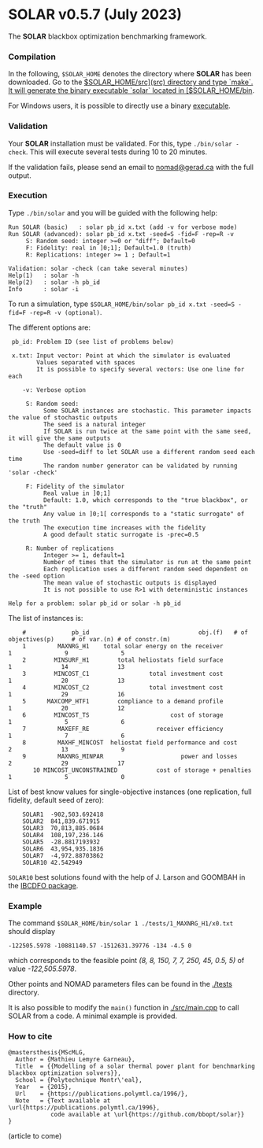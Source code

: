 # SOLAR v0.5.7 (July 2023)
The **SOLAR** blackbox optimization benchmarking framework.

### Compilation
In the following, `$SOLAR_HOME` denotes the directory where **SOLAR** has been downloaded.
Go to the [$SOLAR_HOME/src](src) directory and type `make`. It will generate the binary
executable `solar` located in [$SOLAR_HOME/bin](bin).

For Windows users, it is possible to directly use a binary [executable](./bin/solar_WINDOWS.exe).

### Validation
Your **SOLAR** installation must be validated. For this, type `./bin/solar -check`.
This will execute several tests during 10 to 20 minutes.

If the validation fails, please send an email to nomad@gerad.ca with the full output.

### Execution
Type `./bin/solar` and you will be guided with the following help:

```
Run SOLAR (basic)   : solar pb_id x.txt (add -v for verbose mode)
Run SOLAR (advanced): solar pb_id x.txt -seed=S -fid=F -rep=R -v
     S: Random seed: integer >=0 or "diff"; Default=0
     F: Fidelity: real in ]0;1]; Default=1.0 (truth)
     R: Replications: integer >= 1 ; Default=1

Validation: solar -check (can take several minutes)
Help(1)   : solar -h
Help(2)   : solar -h pb_id
Info      : solar -i
```
To run a simulation, type `$SOLAR_HOME/bin/solar pb_id x.txt -seed=S -fid=F -rep=R -v (optional)`.

The different options are:

```
 pb_id: Problem ID (see list of problems below)

 x.txt: Input vector: Point at which the simulator is evaluated
        Values separated with spaces
        It is possible to specify several vectors: Use one line for each

    -v: Verbose option

     S: Random seed:
          Some SOLAR instances are stochastic. This parameter impacts the value of stochastic outputs
          The seed is a natural integer
          If SOLAR is run twice at the same point with the same seed, it will give the same outputs
          The default value is 0
          Use -seed=diff to let SOLAR use a different random seed each time
          The random number generator can be validated by running 'solar -check'

     F: Fidelity of the simulator
          Real value in ]0;1]
          Default: 1.0, which corresponds to the "true blackbox", or the "truth"
          Any value in ]0;1[ corresponds to a "static surrogate" of the truth
          The execution time increases with the fidelity
          A good default static surrogate is -prec=0.5

     R: Number of replications
          Integer >= 1, default=1
          Number of times that the simulator is run at the same point
          Each replication uses a different random seed dependent on the -seed option
          The mean value of stochastic outputs is displayed
          It is not possible to use R>1 with deterministic instances

Help for a problem: solar pb_id or solar -h pb_id
```

The list of instances is:

```
	#	          pb_id	                              obj.(f)	# of objectives(p)	   # of var.(n)	# of constr.(m)
	1	      MAXNRG_H1	   total solar energy on the receiver	              1	              9	              5
	2	     MINSURF_H1	       total heliostats field surface	              1	             14	             13
	3	     MINCOST_C1	                total investment cost	              1	             20	             13
	4	     MINCOST_C2	                total investment cost	              1	             29	             16
	5	   MAXCOMP_HTF1	       compliance to a demand profile	              1	             20	             12
	6	     MINCOST_TS	                      cost of storage	              1	              5	              6
	7	      MAXEFF_RE	                  receiver efficiency	              1	              7	              6
	8         MAXHF_MINCOST	 heliostat field performance and cost	              2	             13	              9
	9    	  MAXNRG_MINPAR	                     power and losses	              2	             29	             17
       10 MINCOST_UNCONSTRAINED	          cost of storage + penalties	              1	              5	              0
```
List of best know values for single-objective instances (one replication, full fidelity, default seed of zero):
```
	SOLAR1 	-902,503.692418
	SOLAR2 	841,839.671915
	SOLAR3 	70,813,885.0684
	SOLAR4 	108,197,236.146
	SOLAR5 	-28.8817193932
	SOLAR6 	43,954,935.1836
	SOLAR7 	-4,972.88703862
	SOLAR10	42.542949
```
`SOLAR10` best solutions found with the help of J. Larson and GOOMBAH in the [IBCDFO package](https://github.com/POptUS/IBCDFO).

### Example

The command `$SOLAR_HOME/bin/solar 1 ./tests/1_MAXNRG_H1/x0.txt` should display

`-122505.5978 -10881140.57 -1512631.39776 -134 -4.5 0`

which corresponds to the feasible point
*(8, 8, 150, 7, 7, 250, 45, 0.5, 5)*
of value *-122,505.5978*.

Other points and NOMAD parameters files can be found in the
[./tests](tests) directory.

It is also possible to modify the `main()` function in [./src/main.cpp](main.cpp) to call SOLAR from a code. A minimal example is provided.

### How to cite

```
@mastersthesis{MScMLG,
  Author = {Mathieu Lemyre Garneau},
  Title  = {{Modelling of a solar thermal power plant for benchmarking blackbox optimization solvers}},
  School = {Polytechnique Montr\'eal},
  Year   = {2015},
  Url    = {https://publications.polymtl.ca/1996/},
  Note   = {Text available at \url{https://publications.polymtl.ca/1996},
            code available at \url{https://github.com/bbopt/solar}}
}
```
(article to come)
